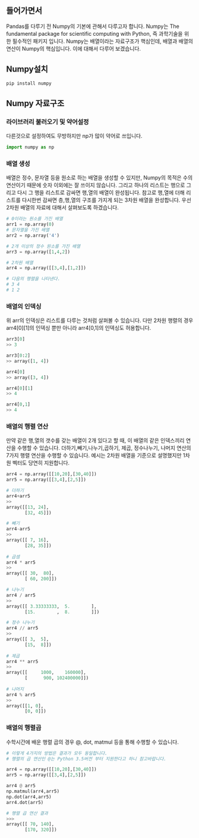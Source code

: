## 들어가면서
Pandas를 다루기 전 Numpy의 기본에 관해서 다루고자 합니다. Numpy는 The fundamental package for scientific computing with Python, 즉 과학기술을 위한 필수적인 패키지 입니다. Numpy는 배열이라는 자료구조가 핵심인데, 배열과 배열의 연산이 Numpy의 핵심입니다. 이에 대해서 다루어 보겠습니다.

 

## Numpy설치
```python
pip install numpy
```

## Numpy 자료구조
### 라이브러리 불러오기 및 약어설정

다른것으로 설정하여도 무방하지만 np가 많이 약어로 쓰입니다.
```python
import numpy as np
```
### 배열 생성

배열은 정수, 문자열 등을 원소로 하는 배열을 생성할 수 있지만, Numpy의 목적은 수의 연산이기 때문에 숫자 이외에는 잘 쓰이지 않습니다. 그리고 하나의 리스트는 행으로 그리고 다시 그 행을 리스트로 감싸면 행,열의 배열이 완성됩니다. 참고로 행,열에 더해 리스트를 다시한번 감싸면 층,행,열의 구조를 가지게 되는 3차원 배열을 완성합니다. 우선 2차원 배열의 자료에 대해서 살펴보도록 하겠습니다.

```python
# 0이라는 원소를 가진 배열
arr1 = np.array(0)
# 문자열을 가진 배열
arr2 = np.array('4')

# 2개 이상의 정수 원소를 가진 배열
arr3 = np.array([1,4,2])

# 2차원 배열
arr4 = np.array([[3,4],[1,2]])

# 다음의 행렬을 나타낸다.
# 3 4
# 1 2
```

### 배열의 인덱싱

위 arr의 인덱싱은 리스트를 다루는 것처럼 살펴볼 수 있습니다. 다만 2차원 행렬의 경우 arr4[0][1]의 인덱싱 뿐만 아니라 arr4[0,1]의 인덱싱도 허용합니다.

```python
arr3[0]
>> 3

arr3[0:2]
>> array([1, 4])

arr4[0]
>> array([3, 4])

arr4[0][1]
>> 4

arr4[0,1]
>> 4
```

### 배열의 행렬 연산

만약 같은 행,열의 갯수를 갖는 배열이 2개 있다고 할 때, 이 배열의 같은 인덱스끼리 연산을 수행할 수 있습니다. 더하기,빼기,나누기,곱하기, 제곱, 정수나누기, 나머지 연산의 7가지 행렬 연산을 수행할 수 있습니다. 예시는 2차원 배열을 기준으로 설명했지만 1차원 벡터도 당연히 지원합니다.

```python
arr4 = np.array([[10,20],[30,40]])
arr5 = np.array([[3,4],[2,5]])

# 더하기
arr4+arr5
>>
array([[13, 24],
       [32, 45]])

# 빼기
arr4-arr5
>>
array([[ 7, 16],
       [28, 35]])
       
# 곱셈
arr4 * arr5
>>
array([[ 30,  80],
       [ 60, 200]])

# 나누기
arr4 / arr5
>>
array([[ 3.33333333,  5.        ],
       [15.        ,  8.        ]])

# 정수 나누기
arr4 // arr5
>>
array([[ 3,  5],
       [15,  8]])
       
# 제곱
arr4 ** arr5
>>
array([[     1000,    160000],
       [      900, 102400000]])
       
# 나머지
arr4 % arr5
>>
array([[1, 0],
       [0, 0]])
``` 

### 배열의 행렬곱

수학시간에 배운 행렬 곱의 경우 @, dot, matmul 등을 통해 수행할 수 있습니다. 
 
```python
# 이렇게 4가지의 방법은 결과가 모두 동일합니다.
# 행렬의 곱 연산인 @는 Python 3.5버전 부터 지원한다고 하니 참고바랍니다.

arr4 = np.array([[10,20],[30,40]])
arr5 = np.array([[3,4],[2,5]])

arr4 @ arr5
np.matmul(arr4,arr5)
np.dot(arr4,arr5)
arr4.dot(arr5)

# 행렬 곱 연산 결과
>>>
array([[ 70, 140],
       [170, 320]])
``` 